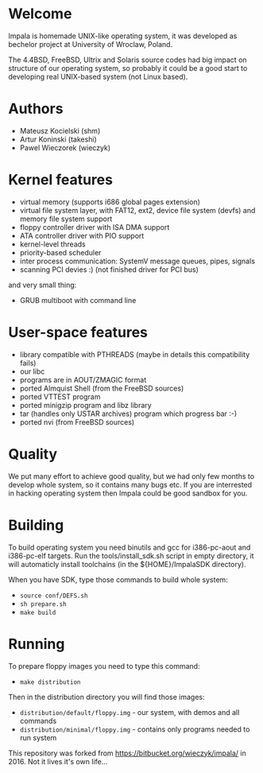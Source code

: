 Welcome
=======

Impala is homemade UNIX-like operating system, it was developed as bechelor project at University of Wroclaw, Poland.

The 4.4BSD, FreeBSD, Ultrix and Solaris source codes had big impact on structure of our operating system, so probably it could be a good start to developing real UNIX-based system (not Linux based).

Authors
=======

- Mateusz Kocielski (shm)
- Artur Koninski (takeshi)
- Pawel Wieczorek (wieczyk)

Kernel features
===============

- virtual memory (supports i686 global pages extension)
- virtual file system layer, with FAT12, ext2, device file system (devfs) and memory file system support
- floppy controller driver with ISA DMA support
- ATA controller driver with PIO support
- kernel-level threads
- priority-based scheduler
- inter process communication: SystemV message queues, pipes, signals
- scanning PCI devies :) (not finished driver for PCI bus)

and very small thing:

- GRUB multiboot with command line

User-space features
===================

- library compatible with PTHREADS (maybe in details this compatibility fails)
- our libc
- programs are in AOUT/ZMAGIC format
- ported Almquist Shell (from the FreeBSD sources)
- ported VTTEST program
- ported minigzip program and libz library
- tar (handles only USTAR archives) program which progress bar :-)
- ported nvi (from FreeBSD sources)

Quality
=======

We put many effort to achieve good quality, but we had only few months to develop whole system, so it contains many bugs etc. If you are interrested in hacking operating system then Impala could be good sandbox for you.

Building
========

To build operating system you need binutils and gcc for i386-pc-aout and i386-pc-elf targets. Run the tools/install_sdk.sh script in empty directory, it will automaticly install toolchains (in the ${HOME}/ImpalaSDK directory).

When you have SDK, type those commands to build whole system:

- `source conf/DEFS.sh`
- `sh prepare.sh`
- `make build`

Running
=======

To prepare floppy images you need to type this command:

- `make distribution`

Then in the distribution directory you will find those images:

- `distribution/default/floppy.img` - our system, with demos and all commands
- `distribution/minimal/floppy.img` - contains only programs needed to run system
    
This repository was forked from https://bitbucket.org/wieczyk/impala/ in 2016. Not it lives it's own life...
